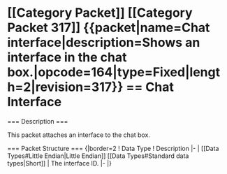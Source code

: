 \[\[Category Packet\]\] \[\[Category Packet 317\]\] {{packet\|name=Chat
interface\|description=Shows an interface in the chat
box.\|opcode=164\|type=Fixed\|length=2\|revision=317}} == Chat Interface
==

=== Description ===

This packet attaches an interface to the chat box.

=== Packet Structure === {\|border=2 ! Data Type ! Description \|- \|
\[\[Data Types\#Little Endian\|Little Endian\]\] \[\[Data
Types\#Standard data types\|Short\]\] \| The interface ID. \|- \|}
